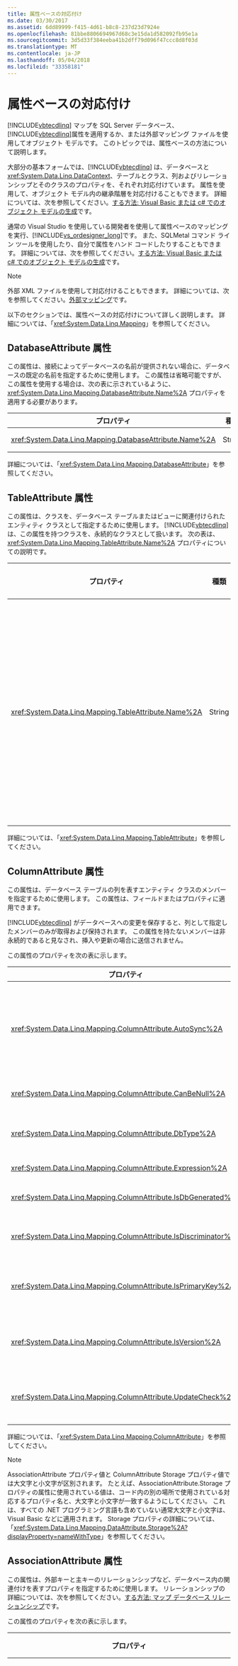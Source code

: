 ```yaml
---
title: 属性ベースの対応付け
ms.date: 03/30/2017
ms.assetid: 6dd89999-f415-4d61-b8c8-237d23d7924e
ms.openlocfilehash: 81bbe8806694967d68c3e15da1d582092fb95e1a
ms.sourcegitcommit: 3d5d33f384eeba41b2dff79d096f47ccc8d8f03d
ms.translationtype: MT
ms.contentlocale: ja-JP
ms.lasthandoff: 05/04/2018
ms.locfileid: "33358181"
---
```

# <a name="attribute-based-mapping"></a>属性ベースの対応付け
[!INCLUDE[vbtecdlinq](../../../../../../includes/vbtecdlinq-md.md)] マップを SQL Server データベース、[!INCLUDE[vbtecdlinq](../../../../../../includes/vbtecdlinq-md.md)]属性を適用するか、または外部マッピング ファイルを使用してオブジェクト モデルです。 このトピックでは、属性ベースの方法について説明します。  
  
 大部分の基本フォームでは、[!INCLUDE[vbtecdlinq](../../../../../../includes/vbtecdlinq-md.md)] は、データベースと <xref:System.Data.Linq.DataContext>、テーブルとクラス、列およびリレーションシップとそのクラスのプロパティを、それぞれ対応付けています。 属性を使用して、オブジェクト モデル内の継承階層を対応付けることもできます。 詳細については、次を参照してください。[する方法: Visual Basic または c# でのオブジェクト モデルの生成](../../../../../../docs/framework/data/adonet/sql/linq/how-to-generate-the-object-model-in-visual-basic-or-csharp.md)です。  
  
 通常の Visual Studio を使用している開発者を使用して属性ベースのマッピングを実行、[!INCLUDE[vs_ordesigner_long](../../../../../../includes/vs-ordesigner-long-md.md)]です。 また、SQLMetal コマンド ライン ツールを使用したり、自分で属性をハンド コードしたりすることもできます。 詳細については、次を参照してください。[する方法: Visual Basic または c# でのオブジェクト モデルの生成](../../../../../../docs/framework/data/adonet/sql/linq/how-to-generate-the-object-model-in-visual-basic-or-csharp.md)です。  
  
> [!NOTE]
>  外部 XML ファイルを使用して対応付けることもできます。 詳細については、次を参照してください。[外部マッピング](../../../../../../docs/framework/data/adonet/sql/linq/external-mapping.md)です。  
  
 以下のセクションでは、属性ベースの対応付けについて詳しく説明します。 詳細については、「<xref:System.Data.Linq.Mapping>」を参照してください。  
  
## <a name="databaseattribute-attribute"></a>DatabaseAttribute 属性  
 この属性は、接続によってデータベースの名前が提供されない場合に、データベースの既定の名前を指定するために使用します。 この属性は省略可能ですが、この属性を使用する場合は、次の表に示されているように、<xref:System.Data.Linq.Mapping.DatabaseAttribute.Name%2A> プロパティを適用する必要があります。  
  
|プロパティ|種類|既定値|説明|  
|--------------|----------|-------------|-----------------|  
|<xref:System.Data.Linq.Mapping.DatabaseAttribute.Name%2A>|String|「<xref:System.Data.Linq.Mapping.DatabaseAttribute.Name%2A>」を参照してください。|<xref:System.Data.Linq.Mapping.DatabaseAttribute.Name%2A> プロパティを使用して、データベースの名前を指定します。|  
  
 詳細については、「<xref:System.Data.Linq.Mapping.DatabaseAttribute>」を参照してください。  
  
## <a name="tableattribute-attribute"></a>TableAttribute 属性  
 この属性は、クラスを、データベース テーブルまたはビューに関連付けられたエンティティ クラスとして指定するために使用します。 [!INCLUDE[vbtecdlinq](../../../../../../includes/vbtecdlinq-md.md)] は、この属性を持つクラスを、永続的なクラスとして扱います。 次の表は、<xref:System.Data.Linq.Mapping.TableAttribute.Name%2A> プロパティについての説明です。  
  
|プロパティ|種類|既定値|説明|  
|--------------|----------|-------------|-----------------|  
|<xref:System.Data.Linq.Mapping.TableAttribute.Name%2A>|String|クラス名と同じ文字列|クラスを、データベース テーブルに関連付けられたエンティティ クラスとして指定します。|  
  
 詳細については、「<xref:System.Data.Linq.Mapping.TableAttribute>」を参照してください。  
  
## <a name="columnattribute-attribute"></a>ColumnAttribute 属性  
 この属性は、データベース テーブルの列を表すエンティティ クラスのメンバーを指定するために使用します。 この属性は、フィールドまたはプロパティに適用できます。  
  
 [!INCLUDE[vbtecdlinq](../../../../../../includes/vbtecdlinq-md.md)] がデータベースへの変更を保存すると、列として指定したメンバーのみが取得および保持されます。 この属性を持たないメンバーは非永続的であると見なされ、挿入や更新の場合に送信されません。  
  
 この属性のプロパティを次の表に示します。  
  
|プロパティ|種類|既定値|説明|  
|--------------|----------|-------------|-----------------|  
|<xref:System.Data.Linq.Mapping.ColumnAttribute.AutoSync%2A>|AutoSync|Never|共通言語ランタイム (CLR) に対して、挿入または更新操作の後に値を取得することを指示します。<br /><br /> オプション : Always、Never、OnUpdate、OnInsert|  
|<xref:System.Data.Linq.Mapping.ColumnAttribute.CanBeNull%2A>|Boolean|`true`|列に null 値を含めることができることを示します。|  
|<xref:System.Data.Linq.Mapping.ColumnAttribute.DbType%2A>|String|推論によるデータベース列型|データベースの型と修飾子を使用して、データベース列の型を指定します。|  
|<xref:System.Data.Linq.Mapping.ColumnAttribute.Expression%2A>|String|Empty|データベースの計算列を定義します。|  
|<xref:System.Data.Linq.Mapping.ColumnAttribute.IsDbGenerated%2A>|Boolean|`false`|データベースが自動生成する値が、列に含まれることを示します。|  
|<xref:System.Data.Linq.Mapping.ColumnAttribute.IsDiscriminator%2A>|Boolean|`false`|[!INCLUDE[vbtecdlinq](../../../../../../includes/vbtecdlinq-md.md)] 継承階層の識別子の値が列に含まれることを示します。|  
|<xref:System.Data.Linq.Mapping.ColumnAttribute.IsPrimaryKey%2A>|Boolean|`false`|このクラス メンバーが、テーブルの主キーの列、または主キーの一部である列を表すことを指定します。|  
|<xref:System.Data.Linq.Mapping.ColumnAttribute.IsVersion%2A>|Boolean|`false`|メンバーの列の型を、データベースのタイムスタンプまたはバージョン番号として指定します。|  
|<xref:System.Data.Linq.Mapping.ColumnAttribute.UpdateCheck%2A>|UpdateCheck|`Always` (メンバーの <xref:System.Data.Linq.Mapping.ColumnAttribute.IsVersion%2A> が `true` の場合は除く)|[!INCLUDE[vbtecdlinq](../../../../../../includes/vbtecdlinq-md.md)] がオプティミスティック同時実行競合を検出する方法を指定します。|  
  
 詳細については、「<xref:System.Data.Linq.Mapping.ColumnAttribute>」を参照してください。  
  
> [!NOTE]
>  AssociationAttribute プロパティ値と ColumnAttribute Storage プロパティ値では大文字と小文字が区別されます。 たとえば、AssociationAttribute.Storage  プロパティの属性に使用されている値は、コード内の別の場所で使用されている対応するプロパティ名と、大文字と小文字が一致するようにしてください。 これは、すべての .NET プログラミング言語も含めていない通常大文字と小文字は、Visual Basic などに適用されます。 Storage プロパティの詳細については、「<xref:System.Data.Linq.Mapping.DataAttribute.Storage%2A?displayProperty=nameWithType>」を参照してください。  
  
## <a name="associationattribute-attribute"></a>AssociationAttribute 属性  
 この属性は、外部キーと主キーのリレーションシップなど、データベース内の関連付けを表すプロパティを指定するために使用します。 リレーションシップの詳細については、次を参照してください。[する方法: マップ データベース リレーションシップ](../../../../../../docs/framework/data/adonet/sql/linq/how-to-map-database-relationships.md)です。  
  
 この属性のプロパティを次の表に示します。  
  
|プロパティ|種類|既定値|説明|  
|--------------|----------|-------------|-----------------|  
|<xref:System.Data.Linq.Mapping.AssociationAttribute.DeleteOnNull%2A>|Boolean|`false`|外部キー メンバーがすべて null 非許容の関連付けの場合、関連付けが null に設定されるとオブジェクトを削除します。|  
|<xref:System.Data.Linq.Mapping.AssociationAttribute.DeleteRule%2A>|String|なし|関連付けに削除の動作を追加します。|  
|<xref:System.Data.Linq.Mapping.AssociationAttribute.IsForeignKey%2A>|Boolean|`false`|true の場合、データベースのリレーションシップを表す関連付けの中で、メンバーを外部キーとして指定します。|  
|<xref:System.Data.Linq.Mapping.AssociationAttribute.IsUnique%2A>|Boolean|`false`|true の場合、外部キーの一意性の制約を示します。|  
|<xref:System.Data.Linq.Mapping.AssociationAttribute.OtherKey%2A>|String|関連クラスの ID|ターゲット エンティティ クラスの 1 つ以上のメンバーを、関連付けの他方の側のキー値として指定します。|  
|<xref:System.Data.Linq.Mapping.AssociationAttribute.ThisKey%2A>|String|包含クラスの ID|関連付けのこちら側のキー値を表す、このエンティティ クラスのメンバーを指定します。|  
  
 詳細については、「<xref:System.Data.Linq.Mapping.AssociationAttribute>」を参照してください。  
  
> [!NOTE]
>  AssociationAttribute プロパティ値と ColumnAttribute Storage プロパティ値では大文字と小文字が区別されます。 たとえば、AssociationAttribute.Storage  プロパティの属性に使用されている値は、コード内の別の場所で使用されている対応するプロパティ名と、大文字と小文字が一致するようにしてください。 これは、すべての .NET プログラミング言語も含めていない通常大文字と小文字は、Visual Basic などに適用されます。 Storage プロパティの詳細については、「<xref:System.Data.Linq.Mapping.DataAttribute.Storage%2A?displayProperty=nameWithType>」を参照してください。  
  
## <a name="inheritancemappingattribute-attribute"></a>InheritanceMappingAttribute 属性  
 この属性は、継承階層を対応付けるために使用します。  
  
 この属性のプロパティを次の表に示します。  
  
|プロパティ|種類|既定値|説明|  
|--------------|----------|-------------|-----------------|  
|<xref:System.Data.Linq.Mapping.InheritanceMappingAttribute.Code%2A>|String|なし。 値を指定する必要があります。|識別子のコード値を指定します。|  
|<xref:System.Data.Linq.Mapping.InheritanceMappingAttribute.IsDefault%2A>|Boolean|`false`|true の場合、ストア内の識別子の値が、指定された値に一致しないときは、この型のオブジェクトをインスタンス化します。|  
|<xref:System.Data.Linq.Mapping.InheritanceMappingAttribute.Type%2A>|種類|なし。 値を指定する必要があります。|階層内のクラスの型を指定します。|  
  
 詳細については、「<xref:System.Data.Linq.Mapping.InheritanceMappingAttribute>」を参照してください。  
  
## <a name="functionattribute-attribute"></a>FunctionAttribute 属性  
 この属性は、データベース内のストアド プロシージャまたはユーザー定義関数として表すメソッドを指定するために使用します。  
  
 この属性のプロパティを次の表に示します。  
  
|プロパティ|種類|既定値|説明|  
|--------------|----------|-------------|-----------------|  
|<xref:System.Data.Linq.Mapping.FunctionAttribute.IsComposable%2A>|Boolean|`false`|false の場合、ストアド プロシージャへの対応付けを表します。 true の場合、ユーザー定義関数への対応付けを表します。|  
|<xref:System.Data.Linq.Mapping.FunctionAttribute.Name%2A>|String|データベース内の名前と同じ文字列|ストアド プロシージャまたはユーザー定義関数の名前を指定します。|  
  
 詳細については、「<xref:System.Data.Linq.Mapping.FunctionAttribute>」を参照してください。  
  
## <a name="parameterattribute-attribute"></a>ParameterAttribute 属性  
 この属性は、ストアド プロシージャ メソッドの入力パラメーターを対応付けるために使用します。  
  
 この属性のプロパティを次の表に示します。  
  
|プロパティ|種類|既定値|説明|  
|--------------|----------|-------------|-----------------|  
|<xref:System.Data.Linq.Mapping.ParameterAttribute.DbType%2A>|String|なし|データベースの型を指定します。|  
|<xref:System.Data.Linq.Mapping.ParameterAttribute.Name%2A>|String|データベース内のパラメーター名と同じ文字列|パラメーターの名前を指定します。|  
  
 詳細については、「<xref:System.Data.Linq.Mapping.ParameterAttribute>」を参照してください。  
  
## <a name="resulttypeattribute-attribute"></a>ResultTypeAttribute 属性  
 この属性は、結果の型を指定するために使用します。  
  
 この属性のプロパティを次の表に示します。  
  
|プロパティ|種類|既定値|説明|  
|--------------|----------|-------------|-----------------|  
|<xref:System.Data.Linq.Mapping.ResultTypeAttribute.Type%2A>|種類|(なし)|<xref:System.Data.Linq.IMultipleResults> を返すストアド プロシージャに対応付けられているメソッドで使用します。 ストアド プロシージャの有効な型マッピングまたは期待される型マッピングを宣言します。|  
  
 詳細については、「<xref:System.Data.Linq.Mapping.ResultTypeAttribute>」を参照してください。  
  
## <a name="dataattribute-attribute"></a>DataAttribute 属性  
 この属性は、名前およびプライベート ストレージ フィールドを指定するために使用します。  
  
 この属性のプロパティを次の表に示します。  
  
|プロパティ|種類|既定値|説明|  
|--------------|----------|-------------|-----------------|  
|<xref:System.Data.Linq.Mapping.DataAttribute.Name%2A>|String|データベース内の名前と同じ|テーブル、列などの名前を指定します。|  
|<xref:System.Data.Linq.Mapping.DataAttribute.Storage%2A>|String|パブリック アクセサー|基になるストレージ フィールドの名前を指定します。|  
  
 詳細については、「<xref:System.Data.Linq.Mapping.DataAttribute>」を参照してください。  
  
## <a name="see-also"></a>関連項目  
 [参照](../../../../../../docs/framework/data/adonet/sql/linq/reference.md)
